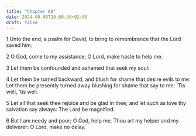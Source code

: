 ```yaml
---
title: "Chapter 69"
date: 2024-09-06T20:00:30+02:00
draft: false
---
```



1 Unto the end, a psalm for David, to bring to remembrance that the Lord saved him.

2 O God, come to my assistance; O Lord, make haste to help me.

3 Let them be confounded and ashamed that seek my soul:

4 Let them be turned backward, and blush for shame that desire evils to me: Let them be presently turned away blushing for shame that say to me: 'Tis well, 'tis well.

5 Let all that seek thee rejoice and be glad in thee; and let such as love thy salvation say always: The Lord be magnified.

6 But I am needy and poor; O God, help me. Thou art my helper and my deliverer: O Lord, make no delay.

